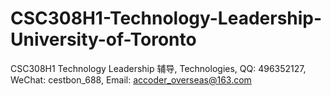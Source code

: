 # CSC308H1-Technology-Leadership-University-of-Toronto
CSC308H1 Technology Leadership 辅导, Technologies, QQ: 496352127, WeChat: cestbon_688, Email: accoder_overseas@163.com
